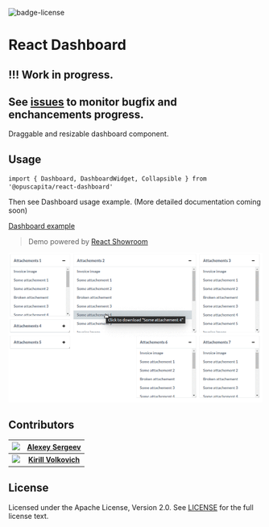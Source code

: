 ![badge-license](https://img.shields.io/github/license/OpusCapita/react-markdown-editor.svg)

# React Dashboard

## !!! Work in progress. 
## See [issues](https://github.com/OpusCapita/react-dashboard/issues) to monitor bugfix and enchancements progress.

Draggable and resizable dashboard component.

## Usage

```
import { Dashboard, DashboardWidget, Collapsible } from '@opuscapita/react-dashboard'
```

Then see Dashboard usage example. (More detailed documentation coming soon)

[Dashboard example](https://opuscapita.github.io/react-dashboard/?currentComponentId=%40opuscapita%2Freact-dashboard%2F0.0.2%2FDashboard&maxContainerWidth=100%25&showSidebar=true)

> Demo powered by [React Showroom](https://github.com/OpusCapita/react-showroom-client)

![demo](https://raw.githubusercontent.com/OpusCapita/react-dashboard/master/demo.gif)

## Contributors

| [<img src="https://avatars.githubusercontent.com/u/24603787?v=3" width="100px;"/>](https://github.com/asergeev-sc) | [**Alexey Sergeev**](https://github.com/asergeev-sc)     |
| :---: | :---: |
| [<img src="https://avatars.githubusercontent.com/u/24652543?v=3" width="100px;"/>](https://github.com/kvolkovich-sc) | [**Kirill Volkovich**](https://github.com/kvolkovich-sc) |

## License

Licensed under the Apache License, Version 2.0. See [LICENSE](./LICENSE) for the full license text.
